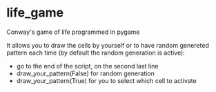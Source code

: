 # life_game
Conway's game of life programmed in pygame

It allows you to draw the cells by yourself or to have random genereted pattern each time (by default the random generation is active):
- go to the end of the script, on the second last line
- draw_your_pattern(False) for random generation
- draw_your_pattern(True) for you to select which cell to activate
